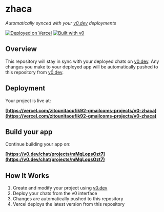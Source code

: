 # zhaca

*Automatically synced with your [v0.dev](https://v0.dev) deployments*

[![Deployed on Vercel](https://img.shields.io/badge/Deployed%20on-Vercel-black?style=for-the-badge&logo=vercel)](https://vercel.com/zitounitaoufik92-gmailcoms-projects/v0-zhaca)
[![Built with v0](https://img.shields.io/badge/Built%20with-v0.dev-black?style=for-the-badge)](https://v0.dev/chat/projects/mMqLopsOzt7)

## Overview

This repository will stay in sync with your deployed chats on [v0.dev](https://v0.dev).
Any changes you make to your deployed app will be automatically pushed to this repository from [v0.dev](https://v0.dev).

## Deployment

Your project is live at:

**[https://vercel.com/zitounitaoufik92-gmailcoms-projects/v0-zhaca](https://vercel.com/zitounitaoufik92-gmailcoms-projects/v0-zhaca)**

## Build your app

Continue building your app on:

**[https://v0.dev/chat/projects/mMqLopsOzt7](https://v0.dev/chat/projects/mMqLopsOzt7)**

## How It Works

1. Create and modify your project using [v0.dev](https://v0.dev)
2. Deploy your chats from the v0 interface
3. Changes are automatically pushed to this repository
4. Vercel deploys the latest version from this repository
